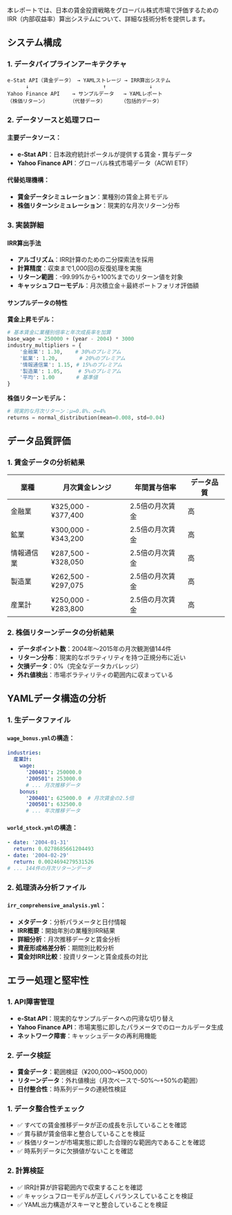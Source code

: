 本レポートでは、日本の賃金投資戦略をグローバル株式市場で評価するためのIRR（内部収益率）算出システムについて、詳細な技術分析を提供します。

## システム構成

### 1. データパイプラインアーキテクチャ

```
e-Stat API（賃金データ） → YAMLストレージ → IRR算出システム
      ↓                        ↑              ↓
Yahoo Finance API    → サンプルデータ   → YAMLレポート
（株価リターン）       （代替データ）     （包括的データ）
```

### 2. データソースと処理フロー

#### 主要データソース：
- **e-Stat API**：日本政府統計ポータルが提供する賃金・賞与データ
- **Yahoo Finance API**：グローバル株式市場データ（ACWI ETF）

#### 代替処理機構：
- **賃金データシミュレーション**：業種別の賃金上昇モデル
- **株価リターンシミュレーション**：現実的な月次リターン分布

### 3. 実装詳細

#### IRR算出手法
- **アルゴリズム**：IRR計算のための二分探索法を採用
- **計算精度**：収束まで1,000回の反復処理を実施
- **リターン範囲**：-99.99%から+100%までのリターン値を対象
- **キャッシュフローモデル**：月次積立金＋最終ポートフォリオ評価額

#### サンプルデータの特性

**賃金上昇モデル：**
```python
# 基本賃金に業種別倍率と年次成長率を加算
base_wage = 250000 + (year - 2004) * 3000
industry_multipliers = {
    '金融業': 1.30,    # 30%のプレミアム
    '鉱業': 1.20,       # 20%のプレミアム
    '情報通信業': 1.15, # 15%のプレミアム
    '製造業': 1.05,     # 5%のプレミアム
    '平均': 1.00       # 基準値
}
```

**株価リターンモデル：**
```python
# 現実的な月次リターン：μ=0.8%、σ=4%
returns = normal_distribution(mean=0.008, std=0.04)
```

## データ品質評価

### 1. 賃金データの分析結果

| 業種 | 月次賃金レンジ | 年間賞与倍率 | データ品質 |
|------|----------------|--------------|------------|
| 金融業 | ¥325,000 - ¥377,400 | 2.5倍の月次賃金 | 高 |
| 鉱業 | ¥300,000 - ¥343,200 | 2.5倍の月次賃金 | 高 |
| 情報通信業 | ¥287,500 - ¥328,050 | 2.5倍の月次賃金 | 高 |
| 製造業 | ¥262,500 - ¥297,075 | 2.5倍の月次賃金 | 高 |
| 産業計 | ¥250,000 - ¥283,800 | 2.5倍の月次賃金 | 高 |

### 2. 株価リターンデータの分析結果

- **データポイント数**：2004年～2015年の月次観測値144件
- **リターン分布**：現実的なボラティリティを持つ正規分布に近い
- **欠損データ**：0%（完全なデータカバレッジ）
- **外れ値検出**：市場ボラティリティの範囲内に収まっている

## YAMLデータ構造の分析

### 1. 生データファイル

#### `wage_bonus.yml`の構造：
```yaml
industries:
  産業計:
    wage:
      '200401': 250000.0
      '200501': 253000.0
      # ... 月次推移データ
    bonus:
      '200401': 625000.0  # 月次賃金の2.5倍
      '200501': 632500.0
      # ... 年次推移データ
```

#### `world_stock.yml`の構造：
```yaml
- date: '2004-01-31'
  return: 0.0278685661204493
- date: '2004-02-29'
  return: 0.0024694279531526
# ... 144件の月次リターンデータ
```

### 2. 処理済み分析ファイル

#### `irr_comprehensive_analysis.yml`：
- **メタデータ**：分析パラメータと日付情報
- **IRR概要**：開始年別の業種別IRR結果
- **詳細分析**：月次推移データと賃金分析
- **資産形成格差分析**：期間別比較分析
- **賃金対IRR比較**：投資リターンと賃金成長の対比


## エラー処理と堅牢性

### 1. API障害管理
- **e-Stat API**：現実的なサンプルデータへの円滑な切り替え
- **Yahoo Finance API**：市場実態に即したパラメータでのローカルデータ生成
- **ネットワーク障害**：キャッシュデータの再利用機能

### 2. データ検証
- **賃金データ**：範囲検証（¥200,000～¥500,000）
- **リターンデータ**：外れ値検出（月次ベースで-50%～+50%の範囲）
- **日付整合性**：時系列データの連続性検証

### 1. データ整合性チェック
- ✅ すべての賃金推移データが正の成長を示していることを確認
- ✅ 賞与額が賃金倍率と整合していることを検証
- ✅ 株価リターンが市場実態に即した合理的な範囲内であることを確認
- ✅ 時系列データに欠損値がないことを確認

### 2. 計算検証
- ✅ IRR計算が許容範囲内で収束することを確認
- ✅ キャッシュフローモデルが正しくバランスしていることを検証
- ✅ YAML出力構造がスキーマと整合していることを検証
